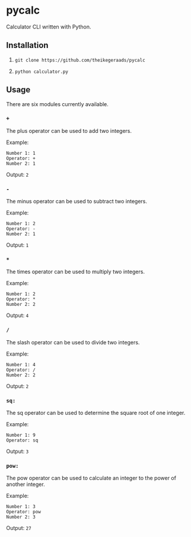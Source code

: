 # pycalc

Calculator CLI written with Python.

## Installation

1. `git clone https://github.com/theikegeraads/pycalc`

2. `python calculator.py`

## Usage

There are six modules currently available.

### `+`

The plus operator can be used to add two integers.

Example:
```
Number 1: 1
Operator: +
Number 2: 1
```
Output: `2`

### `-`

The minus operator can be used to subtract two integers.

Example:
```
Number 1: 2
Operator: -
Number 2: 1
```
Output: `1`

### `*`

The times operator can be used to multiply two integers.

Example:
```
Number 1: 2
Operator: *
Number 2: 2
```
Output: `4`

### `/`

The slash operator can be used to divide two integers.

Example:
```
Number 1: 4
Operator: /
Number 2: 2
```
Output: `2`

### `sq:`

The sq operator can be used to determine the square root of one integer.

Example:
```
Number 1: 9
Operator: sq
```
Output: `3`

### `pow: `

The pow operator can be used to calculate an integer to the power of another integer.

Example:
```
Number 1: 3
Operator: pow
Number 2: 3
```
Output: `27`
